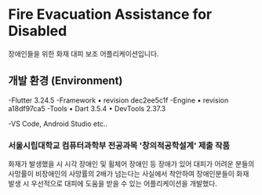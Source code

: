 # Fire Evacuation Assistance for Disabled

장애인들을 위한 화재 대피 보조 어플리케이션입니다.

## 개발 환경 (Environment)

-Flutter 3.24.5
-Framework • revision dec2ee5c1f
-Engine • revision a18df97ca5
-Tools • Dart 3.5.4 • DevTools 2.37.3

-VS Code, Android Studio etc..

### 서울시립대학교 컴퓨터과학부 전공과목 '창의적공학설계' 제출 작품

화재가 발생했을 시 시각 장애인 및 휠체어 장애인 등 장애가 있어 대피가 어려운 분들의 사망률이 비장애인의 사망률의 2배가 넘는다는 사실에서 착안하여
장애인분들이 화재 발생 시 우선적으로 대피에 도움을 받을 수 있는 어플리케이션을 개발했다.
